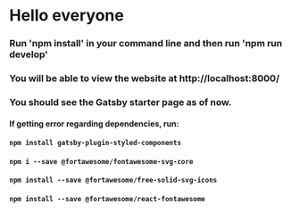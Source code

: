 # Hello everyone

### Run 'npm install' in your command line and then run 'npm run develop'

### You will be able to view the website at http://localhost:8000/

### You should see the Gatsby starter page as of now.

#### If getting error regarding dependencies, run: 
####  `npm install gatsby-plugin-styled-components`
####  `npm i --save @fortawesome/fontawesome-svg-core`
####  `npm install --save @fortawesome/free-solid-svg-icons`
####  `npm install --save @fortawesome/react-fontawesome`
